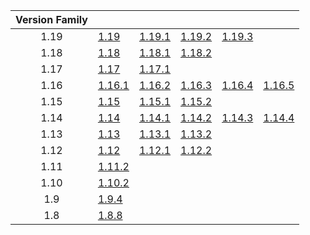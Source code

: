 | Version Family | | | | | |
|:---:|---|---|---|---|---|
| 1.19 | [1.19](https://github.com/BaldGang/spigot-build/releases/download/20221210/spigot-1.19.jar) | [1.19.1](https://github.com/BaldGang/spigot-build/releases/download/20221210/spigot-1.19.1.jar) | [1.19.2](https://github.com/BaldGang/spigot-build/releases/download/20221210/spigot-1.19.2.jar) | [1.19.3](https://github.com/BaldGang/spigot-build/releases/download/20221210/spigot-1.19.3.jar) | |
| 1.18 | [1.18](https://github.com/BaldGang/spigot-build/releases/download/20221210/spigot-1.18.jar) | [1.18.1](https://github.com/BaldGang/spigot-build/releases/download/20221210/spigot-1.18.1.jar) | [1.18.2](https://github.com/BaldGang/spigot-build/releases/download/20221210/spigot-1.18.2.jar) | | |
| 1.17 | [1.17](https://github.com/BaldGang/spigot-build/releases/download/20221210/spigot-1.17.jar) | [1.17.1](https://github.com/BaldGang/spigot-build/releases/download/20221210/spigot-1.17.1.jar) | | | |
| 1.16 | [1.16.1](https://github.com/BaldGang/spigot-build/releases/download/20221210/spigot-1.16.1.jar) | [1.16.2](https://github.com/BaldGang/spigot-build/releases/download/20221210/spigot-1.16.2.jar) | [1.16.3](https://github.com/BaldGang/spigot-build/releases/download/20221210/spigot-1.16.3.jar) | [1.16.4](https://github.com/BaldGang/spigot-build/releases/download/20221210/spigot-1.16.4.jar) | [1.16.5](https://github.com/BaldGang/spigot-build/releases/download/20221210/spigot-1.16.5.jar) |
| 1.15 | [1.15](https://github.com/BaldGang/spigot-build/releases/download/20221210/spigot-1.15.jar) | [1.15.1](https://github.com/BaldGang/spigot-build/releases/download/20221210/spigot-1.15.1.jar) | [1.15.2](https://github.com/BaldGang/spigot-build/releases/download/20221210/spigot-1.15.2.jar) | | |
| 1.14 | [1.14](https://github.com/BaldGang/spigot-build/releases/download/20221210/spigot-1.14.jar) | [1.14.1](https://github.com/BaldGang/spigot-build/releases/download/20221210/spigot-1.14.1.jar) | [1.14.2](https://github.com/BaldGang/spigot-build/releases/download/20221210/spigot-1.14.2.jar) | [1.14.3](https://github.com/BaldGang/spigot-build/releases/download/20221210/spigot-1.14.3.jar) | [1.14.4](https://github.com/BaldGang/spigot-build/releases/download/20221210/spigot-1.14.4.jar) |
| 1.13 | [1.13](https://github.com/BaldGang/spigot-build/releases/download/20221210/spigot-1.13.jar) | [1.13.1](https://github.com/BaldGang/spigot-build/releases/download/20221210/spigot-1.13.1.jar) | [1.13.2](https://github.com/BaldGang/spigot-build/releases/download/20221210/spigot-1.13.2.jar) | | |
| 1.12 | [1.12](https://github.com/BaldGang/spigot-build/releases/download/20221210/spigot-1.12.jar) | [1.12.1](https://github.com/BaldGang/spigot-build/releases/download/20221210/spigot-1.12.1.jar) | [1.12.2](https://github.com/BaldGang/spigot-build/releases/download/20221210/spigot-1.12.2.jar) | | |
| 1.11 | [1.11.2](https://github.com/BaldGang/spigot-build/releases/download/20221210/spigot-1.11.2.jar) | | | | |
| 1.10 | [1.10.2](https://github.com/BaldGang/spigot-build/releases/download/20221210/spigot-1.10.2.jar) | | | | |
| 1.9 | [1.9.4](https://github.com/BaldGang/spigot-build/releases/download/20221210/spigot-1.9.4.jar) | | | | |
| 1.8 | [1.8.8](https://github.com/BaldGang/spigot-build/releases/download/20221210/spigot-1.8.8.jar) | | | | |
